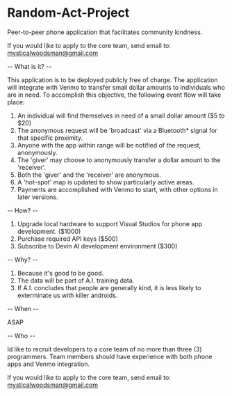 # Random-Act-Project
Peer-to-peer phone application that facilitates community kindness.

If you would like to apply to the core team, send email to:
mysticalwoodsman@gmail.com

-- What is it? --

This application is to be deployed publicly free of charge.  The application will integrate with Venmo to transfer small dollar amounts to individuals who are in need.  To accomplish this objective, the following event flow will take place:

1.  An individual will find themselves in need of a small dollar amount ($5 to $20)
2.  The anonymous request will be 'broadcast' via a Bluetooth* signal for that specific proximity.
3.  Anyone with the app within range will be notified of the request, anonymously.
4.  The 'giver' may choose to anonymously transfer a dollar amount to the 'receiver'.
5.  Both the 'giver' and the 'receiver' are anonymous.
6.  A 'hot-spot' map is updated to show particularly active areas.
7.  Payments are accomplished with Venmo to start, with other options in later versions.

-- How? --
1.  Upgrade local hardware to support Visual Studios for phone app development.  ($1000)
2.  Purchase required API keys ($500)
3.  Subscribe to Devin AI development environment ($300)

-- Why? --

1.  Because it's good to be good.
2.  The data will be part of A.I. training data.
3.  If A.I. concludes that people are generally kind, it is less likely to exterminate us with killer 
    androids.

-- When --

ASAP

-- Who --

Id like to recruit developers to a core team of no more than three (3) programmers.
Team members should have experience with both phone apps and Venmo integration.

If you would like to apply to the core team, send email to:
mysticalwoodsman@gmail.com
